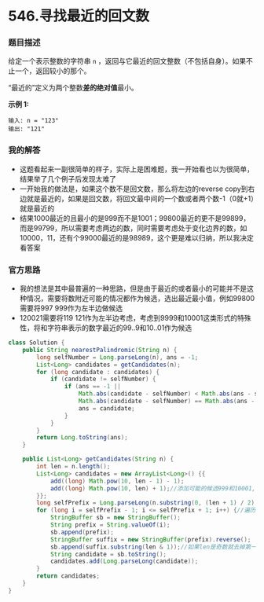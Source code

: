 # 546.寻找最近的回文数

### 题目描述

给定一个表示整数的字符串 `n` ，返回与它最近的回文整数（不包括自身）。如果不止一个，返回较小的那个。

“最近的”定义为两个整数**差的绝对值**最小。

**示例 1:**

```
输入: n = "123"
输出: "121"
```

### 我的解答

- 这题看起来一副很简单的样子，实际上是困难题，我一开始看也以为很简单，结果举了几个例子后发现太难了
- 一开始我的做法是，如果这个数不是回文数，那么将左边的reverse copy到右边就是最近的，如果是回文数，将回文最中间的一个数或者两个数-1（0就+1）就是最近的
- 结果1000最近的且最小的是999而不是1001；99800最近的更不是99899，而是99799，所以需要考虑两边的数，同时需要考虑处于变化边界的数，如10000，11，还有个99000最近的是98989，这个更是难以归纳，所以我决定看答案

### 官方思路

- 我的想法是其中最普遍的一种思路，但是由于最近的或者最小的可能并不是这种情况，需要将数附近可能的情况都作为候选，选出最近最小值，例如99800需要将997 999作为左半边做候选
- 120021需要将119 121作为左半边考虑，考虑到9999和10001这类形式的特殊性，将和字符串表示的数字最近的99..9和10..01作为候选

```java
class Solution {
    public String nearestPalindromic(String n) {
        long selfNumber = Long.parseLong(n), ans = -1;
        List<Long> candidates = getCandidates(n);
        for (long candidate : candidates) {
            if (candidate != selfNumber) {
                if (ans == -1 ||
                    Math.abs(candidate - selfNumber) < Math.abs(ans - selfNumber) ||
                    Math.abs(candidate - selfNumber) == Math.abs(ans - selfNumber) && candidate < ans) {
                    ans = candidate;
                }
            }
        }
        return Long.toString(ans);
    }

    public List<Long> getCandidates(String n) {
        int len = n.length();
        List<Long> candidates = new ArrayList<Long>() {{
            add((long) Math.pow(10, len - 1) - 1);
            add((long) Math.pow(10, len) + 1);//添加可能的候选999和10001,注意位数,999能作为候选只能是四位数的候选,10001作为候选只能是四位数的候选,用下面方式得到的999和10001当然不是
        }};
        long selfPrefix = Long.parseLong(n.substring(0, (len + 1) / 2));//前缀加上可能存在的中间位数,因为中间位数变化并不会对回文有影响
        for (long i = selfPrefix - 1; i <= selfPrefix + 1; i++) {//遍历
            StringBuffer sb = new StringBuffer();
            String prefix = String.valueOf(i);
            sb.append(prefix);
            StringBuffer suffix = new StringBuffer(prefix).reverse();
            sb.append(suffix.substring(len & 1));//如果len是奇数就去掉第一个数,因为是中间的数重复了
            String candidate = sb.toString();
            candidates.add(Long.parseLong(candidate));
        }
        return candidates;
    }
}
```

